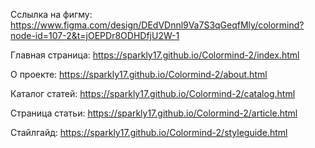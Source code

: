Сслылка на фигму: https://www.figma.com/design/DEdVDnnl9Va7S3qGeqfMly/colormind?node-id=107-2&t=jOEPDr8ODHDfjU2W-1

Главная страница: https://sparkly17.github.io/Colormind-2/index.html

О проекте: https://sparkly17.github.io/Colormind-2/about.html

Каталог статей: https://sparkly17.github.io/Colormind-2/catalog.html

Страница статьи: https://sparkly17.github.io/Colormind-2/article.html

Стайлгайд: https://sparkly17.github.io/Colormind-2/styleguide.html
